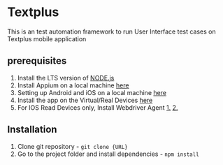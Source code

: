 # Textplus
This is an test automation framework to run User Interface test cases on Textplus mobile application

## prerequisites

1. Install the LTS version of [NODE.js](https://nodejs.org/en/)
2. Install Appium on a local machine [here](https://github.com/webdriverio/appium-boilerplate/blob/main/docs/APPIUM.md)
3. Setting up Android and iOS on a local machine [here](https://github.com/webdriverio/appium-boilerplate/blob/main/docs/ANDROID_IOS_SETUP.md)
4. Install the app on the Virtual/Real Devices [here](./app)
5. For IOS Read Devices only, Install Webdriver Agent [1.](https://appium.io/docs/en/drivers/ios-xcuitest-real-devices/#appium-xcuitest-driver-real-device-setup) [2.](https://github.com/facebookarchive/WebDriverAgent)

## Installation

1. Clone git repository - `git clone {URL}`
2. Go to the project folder and install dependencies - `npm install`

